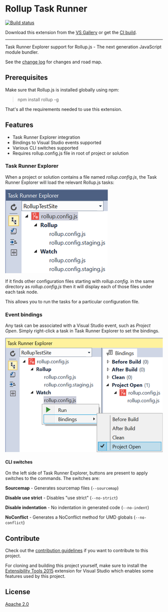 # Rollup Task Runner

[![Build status](https://ci.appveyor.com/api/projects/status/0iuflc2v5p3yt462?svg=true)](https://ci.appveyor.com/project/madskristensen/rolluptaskrunner)

Download this extension from the [VS Gallery](https://visualstudiogallery.msdn.microsoft.com/a9960a55-b878-4016-bd4e-0b010910a825)
or get the [CI build](http://vsixgallery.com/extension/356dbaea-0513-4de0-8343-822a753e771b/).

---------------------------------------

Task Runner Explorer support for 
Rollup.js - The next generation JavaScript module bundler.

See the [change log](CHANGELOG.md) for changes and road map.

## Prerequisites
Make sure that Rollup.js is installed globally using npm:

> npm install rollup -g

That's all the requirements needed to use this extension.

## Features

- Task Runner Explorer integration
- Bindings to Visual Studio events supported
- Various CLI switches supported
- Requires rollup.config.js file in root of project or solution

### Task Runner Explorer
When a project or solution contains a file named *rollup.config.js*,
the Task Runner Explorer will load the relevant Rollup.js tasks:

![Task Runner Explorer](art/task-runner-explorer.png)

If it finds other configuration files starting with *rollup.config.*
in the same directory as *rollup.config.js* then it will display
each of those files under each task node.

This allows you to run the tasks for a particular configuration file.

### Event bindings
Any task can be associated with a Visual Studio event, such as
*Project Open*. Simply right-click a task in Task Runner Explorer
to set the bindings.

![Bindings](art/bindings.png)

#### CLI switches
On the left side of Task Runner Explorer, buttons are present to apply
switches to the commands. The switches are:

**Sourcemap** - Generates sourcemap files (`--sourcemap`)

**Disable use strict** - Disables "use strict" (`--no-strict`)

**Disable indentation** - No indentation in generated code (`--no-indent`)

**NoConflict** - Generates a NoConflict method for UMD globals (`--no-conflict`)

## Contribute
Check out the [contribution guidelines](.github/CONTRIBUTING.md)
if you want to contribute to this project.

For cloning and building this project yourself, make sure
to install the
[Extensibility Tools 2015](https://visualstudiogallery.msdn.microsoft.com/ab39a092-1343-46e2-b0f1-6a3f91155aa6)
extension for Visual Studio which enables some features
used by this project.

## License
[Apache 2.0](LICENSE)